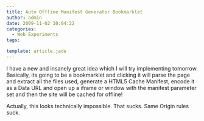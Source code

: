 ```yaml
---
title: Auto Offline Manifest Generator Bookmarklet
author: admin
date: 2009-11-02 10:04:22
categories:
  - Web Experiments
tags:

template: article.jade
---
```


I have a new and insanely great idea which I will try implementing tomorrow. Basically, its going to be a bookmarklet and clicking it will parse the page and extract all the files used, generate a HTML5 Cache Manifest, encode it as a Data URL and open up a iframe or window with the manifest parameter set and then the site will be cached for offline!

Actually, this looks technically impossible. That sucks. Same Origin rules suck.
